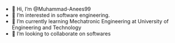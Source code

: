 - 👋 Hi, I’m @Muhammad-Anees99
- 👀 I’m interested in software engineering.
- 🌱 I’m currently learning  Mechatronic Engineering at University of Engineering and Technology
- 💞️ I’m looking to collaborate on softwares

<!---
Muhammad-Anees99/Muhammad-Anees99 is a ✨ special ✨ repository because its `README.md` (this file) appears on your GitHub profile.
You can click the Preview link to take a look at your changes.
--->
